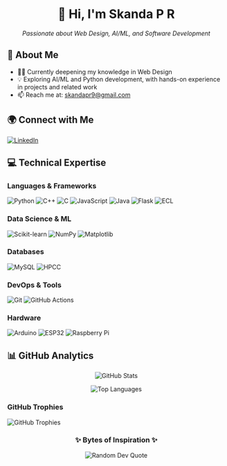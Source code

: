 <div align="center">
  <h1>👋 Hi, I'm Skanda P R </h1>
  <p><em>Passionate about Web Design, AI/ML, and Software Development</em></p>
</div>

## 🌟 About Me
- 👨‍💻 Currently deepening my knowledge in Web Design
- 💡 Exploring AI/ML and Python development, with hands-on experience in projects and related work
- 📫 Reach me at: skandapr9@gmail.com

## 🌍 Connect with Me
[![LinkedIn](https://img.shields.io/badge/LinkedIn-%230077B5.svg?logo=linkedin&logoColor=white)](https://www.linkedin.com/in/skanda-p-r/)

## 💻 Technical Expertise

### Languages & Frameworks
![Python](https://img.shields.io/badge/python-3670A0?style=for-the-badge&logo=python&logoColor=ffdd54)
![C++](https://img.shields.io/badge/c++-%2300599C.svg?style=for-the-badge&logo=c%2B%2B&logoColor=white)
![C](https://img.shields.io/badge/c-%2300599C.svg?style=for-the-badge&logo=c&logoColor=white)
![JavaScript](https://img.shields.io/badge/javascript-%23323330.svg?style=for-the-badge&logo=javascript&logoColor=%23F7DF1E)
![Java](https://img.shields.io/badge/J-Java-%23ED8B00.svg?style=for-the-badge&labelColor=%23ED8B00&logoColor=white)
![Flask](https://img.shields.io/badge/flask-%23000.svg?style=for-the-badge&logo=flask&logoColor=white)
![ECL](https://img.shields.io/badge/ECL-%230071C5.svg?style=for-the-badge&logo=code&logoColor=white)

### Data Science & ML
![Scikit-learn](https://img.shields.io/badge/scikit--learn-%23F7931E.svg?style=for-the-badge&logo=scikit-learn&logoColor=white)
![NumPy](https://img.shields.io/badge/numpy-%23013243.svg?style=for-the-badge&logo=numpy&logoColor=white)
![Matplotlib](https://img.shields.io/badge/Matplotlib-%230076A8.svg?style=for-the-badge&logo=matplotlib&logoColor=white)

### Databases
<!-- ![MongoDB](https://img.shields.io/badge/MongoDB-%234ea94b.svg?style=for-the-badge&logo=mongodb&logoColor=white) -->
![MySQL](https://img.shields.io/badge/mysql-4479A1.svg?style=for-the-badge&logo=mysql&logoColor=white)
![HPCC](https://img.shields.io/badge/HPCC%20Systems-%23005193.svg?style=for-the-badge&logo=databricks&logoColor=white)

### DevOps & Tools
![Git](https://img.shields.io/badge/git-%23F05033.svg?style=for-the-badge&logo=git&logoColor=white)
![GitHub Actions](https://img.shields.io/badge/github%20actions-%232671E5.svg?style=for-the-badge&logo=githubactions&logoColor=white)

### Hardware
![Arduino](https://img.shields.io/badge/-Arduino-00979D?style=for-the-badge&logo=Arduino&logoColor=white)
![ESP32](https://img.shields.io/badge/ESP32-%230092D0.svg?style=for-the-badge&logo=espressif&logoColor=white)
![Raspberry Pi](https://img.shields.io/badge/-RaspberryPi-C51A4A?style=for-the-badge&logo=Raspberry-Pi)

## 📊 GitHub Analytics
<div align="center">

  ![GitHub Stats](https://github-readme-stats.vercel.app/api?username=Skanda-P-R&show_icons=true&theme=radical)
  
  ![Top Languages](https://github-readme-stats.vercel.app/api/top-langs/?username=Skanda-P-R&layout=compact&theme=radical)
  
</div>

### GitHub Trophies
![GitHub Trophies](https://github-profile-trophy.vercel.app/?username=Skanda-P-R&theme=default&no-frame=false&no-bg=true&margin-w=4)

<div align="center">
  
### ✨ Bytes of Inspiration ✨
![Random Dev Quote](https://quotes-github-readme.vercel.app/api?type=horizontal&theme=radical)

</div>
